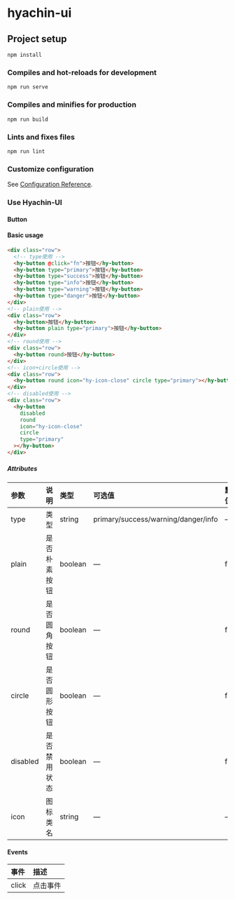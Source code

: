 # hyachin-ui

## Project setup

```
npm install
```

### Compiles and hot-reloads for development

```
npm run serve
```

### Compiles and minifies for production

```
npm run build
```

### Lints and fixes files

```
npm run lint
```

### Customize configuration

See [Configuration Reference](https://cli.vuejs.org/config/).

### Use Hyachin-UI

#### Button

#### Basic usage

```html
<div class="row">
  <!-- type使用 -->
  <hy-button @click="fn">按钮</hy-button>
  <hy-button type="primary">按钮</hy-button>
  <hy-button type="success">按钮</hy-button>
  <hy-button type="info">按钮</hy-button>
  <hy-button type="warning">按钮</hy-button>
  <hy-button type="danger">按钮</hy-button>
</div>
<!-- plain使用 -->
<div class="row">
  <hy-button>按钮</hy-button>
  <hy-button plain type="primary">按钮</hy-button>
</div>
<!-- round使用 -->
<div class="row">
  <hy-button round>按钮</hy-button>
</div>
<!-- icon+circle使用 -->
<div class="row">
  <hy-button round icon="hy-icon-close" circle type="primary"></hy-button>
</div>
<!-- disabled使用 -->
<div class="row">
  <hy-button
    disabled
    round
    icon="hy-icon-close"
    circle
    type="primary"
  ></hy-button>
</div>
```

##### Attributes

| 参数     | 说明         | 类型    | 可选值                              | 默认值 |
| :------- | :----------- | :------ | :---------------------------------- | :----- |
| type     | 类型         | string  | primary/success/warning/danger/info | —      |
| plain    | 是否朴素按钮 | boolean | —                                   | false  |
| round    | 是否圆角按钮 | boolean | —                                   | false  |
| circle   | 是否圆形按钮 | boolean | —                                   | false  |
| disabled | 是否禁用状态 | boolean | —                                   | false  |
| icon     | 图标类名     | string  | —                                   | —      |

#### Events

| 事件  | 描述     |
| :---- | :------- |
| click | 点击事件 |
